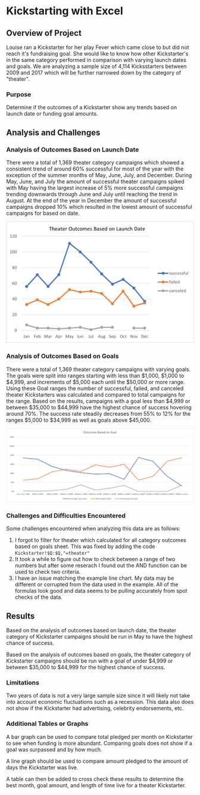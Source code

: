 # Kickstarting with Excel

## Overview of Project

Louise ran a Kickstarter for her play Fever which came close to but did not reach it's fundraising goal. She would like to know how other Kickstarter's in the same category performed in comparison with varying launch dates and goals. We are analyzing a sample size of 4,114 Kicksstarters between 2009 and 2017 which will be further narrowed down by the category of "theater".

### Purpose

Determine if the outcomes of a Kickstarter show any trends based on launch date or funding goal amounts.

## Analysis and Challenges

### Analysis of Outcomes Based on Launch Date

There were a total of 1,369 theater category campaigns which showed a consistent trend of around 60% successful for most of the year with the exception of the summer months of May, June, July, and December. During May, June, and July the amount of successful theater campaigns spiked with May having the largest increase of 5% more successful campaigns trending downwards through June and July until reaching the trend in August. At the end of the year in December the amount of successful campaigns dropped 10% which resulted in the lowest amount of successful campaigns for based on date.

![This is an image](https://github.com/SubF/Kickstarter-Analysis/blob/main/Theater%20Outcomes%20by%20Launch%20Date.png)

### Analysis of Outcomes Based on Goals

There were a total of 1,369 theater category campaigns with varying goals. The goals were split into ranges starting with less than $1,000, $1,000 to $4,999, and increments of $5,000 each until the $50,000 or more range. Using these Goal ranges the number of successful, failed, and canceled theater Kickstarters was calculated and compared to total campaigns for the range. Based on the results, campaigns with a goal less than $4,999 or between $35,000 to $44,999 have the highest chance of success hovering around 70%. The success rate steadily decreases from 55% to 12% for the ranges $5,000 to $34,999 as well as goals above $45,000.

![This is an image](https://github.com/SubF/Kickstarter-Analysis/blob/main/Outcomes%20Based%20on%20Goal.png)

### Challenges and Difficulties Encountered

Some challenges encountered when analyzing this data are as follows:
1. I forgot to filter for theater which calculated for all category outcomes based on goals sheet. This was fixed by adding the code `Kickstarter!$Q:$Q,"=theater"`
2. It took a while to figure out how to check between a range of two numbers but after some reserach I found out the AND function can be used to check two criteria.
3. I have an issue matching the example line chart. My data may be different or corrupted from the data used in the example. All of the formulas look good and data seems to be pulling accurately from spot checks of the data.

## Results

Based on the analysis of outcomes based on launch date, the theater category of Kickstarter campaigns should be run in May to have the highest chance of success.

Based on the analysis of outcomes based on goals, the theater category of Kickstarter campaigns should be run with a goal of under $4,999 or between $35,000 to $44,999 for the highest chance of success. 

### Limitations

Two years of data is not a very large sample size since it will likely not take into account economic fluctuations such as a recession. This data also does not show if the Kickstarter had advertising, celebrity endorsements, etc.

### Additional Tables or Graphs
A bar graph can be used to compare total pledged per month on Kickstarter to see when funding is more abundant. Comparing goals does not show if a goal was surpassed and by how much.

A line graph should be used to compare amount pledged to the amount of days the Kickstarter was live.

A table can then be added to cross check these results to determine the best month, goal amount, and length of time live for a theater Kickstarter.
